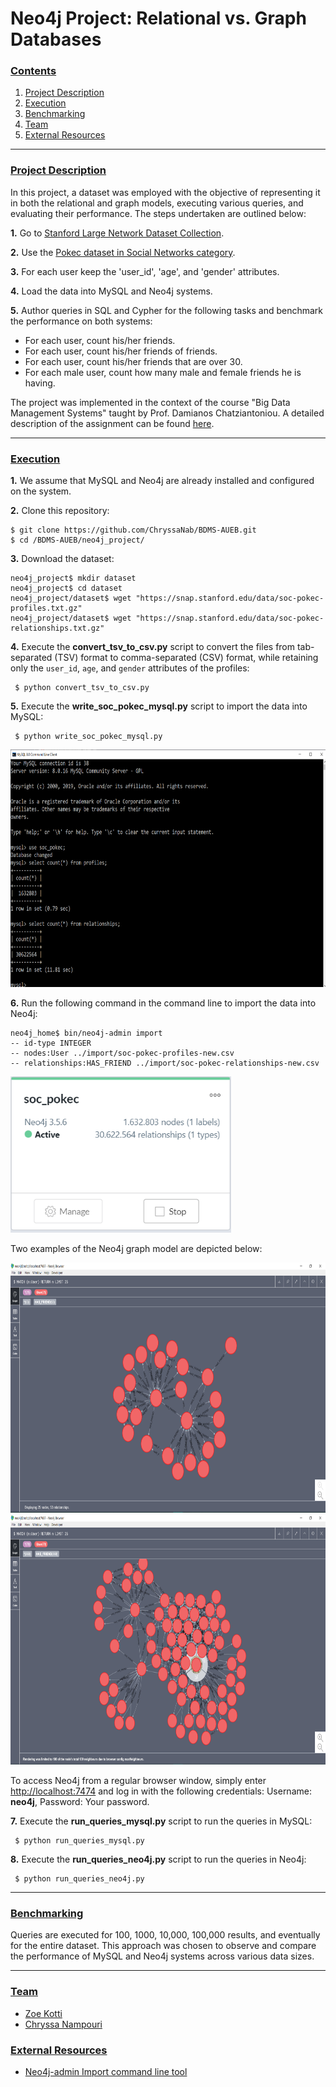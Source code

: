 # Neo4j Project: Relational vs. Graph Databases

### [**Contents**](#) <a name="cont"></a>
1. [Project Description](#descr)
2. [Execution](#Run)
3. [Benchmarking](#Ben)
4. [Team](#Team)
5. [External Resources](#ext) 

---

### [**Project Description**](#) <a name="descr"></a>

In this project, a dataset was employed with the objective of representing it in both the relational and graph models, executing various queries, and evaluating their performance. The steps undertaken are outlined below:

**1.** Go to [Stanford Large Network Dataset Collection](https://snap.stanford.edu/data/#socnets).

**2.** Use the [Pokec dataset in Social Networks category](https://snap.stanford.edu/data/soc-Pokec.html). 

**3.** For each user keep the 'user_id', 'age', and 'gender' attributes.

**4.** Load the data into MySQL and Neo4j systems. 

**5.** Author queries in SQL and Cypher for the following tasks and benchmark the performance on both systems:

- For each user, count his/her friends.
- For each user, count his/her friends of friends.
- For each user, count his/her friends that are over 30.
- For each male user, count how many male and female friends he is having.

The project was implemented in the context of the course "Big Data Management Systems" taught by Prof. Damianos Chatziantoniou. A detailed description of the assignment can be found [here](./Proj3_Neo4j_Description.pdf).

---

### [Execution](#) <a name="Run"></a>

**1.** We assume that MySQL and Neo4j are already installed and configured on the system. 

**2.** Clone this repository: 
``` shell
$ git clone https://github.com/ChryssaNab/BDMS-AUEB.git
$ cd /BDMS-AUEB/neo4j_project/
```

**3.** Download the dataset:

``` shell
neo4j_project$ mkdir dataset
neo4j_project$ cd dataset
neo4j_project/dataset$ wget "https://snap.stanford.edu/data/soc-pokec-profiles.txt.gz"
neo4j_project/dataset$ wget "https://snap.stanford.edu/data/soc-pokec-relationships.txt.gz"
```
**4.** Execute the **convert_tsv_to_csv.py** script to convert the files from tab-separated (TSV) format to comma-separated (CSV) format, while retaining only the ``user_id``, ``age``, and ``gender`` attributes of the profiles:

``` shell
 $ python convert_tsv_to_csv.py
 ```

**5.** Execute the **write_soc_pokec_mysql.py** script to import the data into MySQL:

``` shell
 $ python write_soc_pokec_mysql.py
 ```
 <img src="https://github.com/ChryssaNab/BDMS-AUEB/blob/master/neo4j_project/configScreenshots/write/count_tables_mysql.PNG" height = "380"/>
 
**6.** Run the following command in the command line to import the data into Neo4j:

``` shell
neo4j_home$ bin/neo4j-admin import
-- id-type INTEGER
-- nodes:User ../import/soc-pokec-profiles-new.csv
-- relationships:HAS_FRIEND ../import/soc-pokec-relationships-new.csv
 ```
 
 <img src="https://github.com/ChryssaNab/BDMS-AUEB/blob/master/neo4j_project/configScreenshots/write/neo4j_soc_pokec.PNG" height = "250"/>

Two examples of the Neo4j graph model are depicted below:

 <img src="https://github.com/ChryssaNab/BDMS-AUEB/blob/master/neo4j_project/configScreenshots/write/neo4j_graph.PNG" height = "400"/>

 <img src="https://github.com/ChryssaNab/BDMS-AUEB/blob/master/neo4j_project/configScreenshots/write/neo4j_graph_2.PNG" height = "400"/>
 
To access Neo4j from a regular browser window, simply enter [http://localhost:7474](http://localhost:7474) and log in with the following credentials: Username: **neo4j**, Password: Your password.


**7.** Execute the **run_queries_mysql.py** script to run the queries in MySQL:
``` shell
 $ python run_queries_mysql.py
 ```
 
 **8.** Execute the **run_queries_neo4j.py** script to run the queries in Neo4j:
``` shell
 $ python run_queries_neo4j.py
 ```

---

### [Benchmarking](#) <a name="Ben"></a>

Queries are executed for 100, 1000, 10,000, 100,000 results, and eventually for the entire dataset. This approach was chosen to observe and compare the performance of MySQL and Neo4j systems across various data sizes.

---

### [Team](#) <a name="Team"></a>

- [Zoe Kotti](https://github.com/zkotti)
- [Chryssa Nampouri](https://github.com/ChryssaNab)

### [**External Resources**](#) <a name="ext"></a>

- [Neo4j-admin Import command line tool](https://neo4j.com/docs/operations-manual/current/tools/neo4j-admin-import/)
